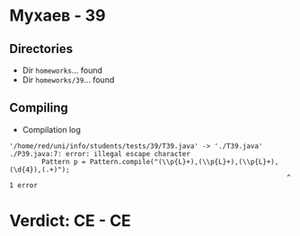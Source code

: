 # Мухаев - 39
## Directories
- Dir `homeworks`... found
- Dir `homeworks/39`... found
## Compiling
- Compilation log
```
'/home/red/uni/info/students/tests/39/T39.java' -> './T39.java'
./P39.java:7: error: illegal escape character
        Pattern p = Pattern.compile("(\\p{L}+),(\\p{L}+),(\\p{L}+),(\d{4}),(.+)");
                                                                     ^
1 error

```
# Verdict: **CE** - CE
